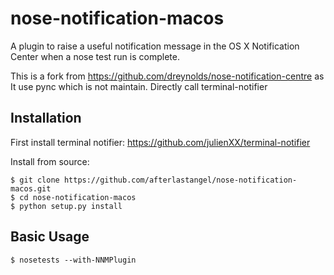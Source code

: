 nose-notification-macos
========================

A plugin to raise a useful notification message in the OS X Notification Center when a nose test run is complete. 

This is a fork from https://github.com/dreynolds/nose-notification-centre as It use pync which is not maintain. Directly call terminal-notifier


Installation
------------

First install terminal notifier:
https://github.com/julienXX/terminal-notifier

Install from source:

    $ git clone https://github.com/afterlastangel/nose-notification-macos.git
    $ cd nose-notification-macos
    $ python setup.py install


Basic Usage
-----------

    $ nosetests --with-NNMPlugin
